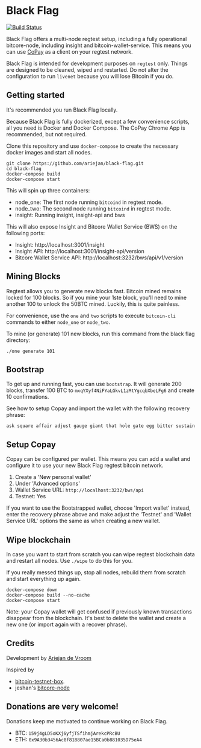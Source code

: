 # Black Flag

[![Build Status](https://travis-ci.org/ariejan/black-flag.svg?branch=master)](https://travis-ci.org/ariejan/black-flag)

Black Flag offers a multi-node regtest setup, including a fully operational
bitcore-node, including insight and bitcoin-wallet-service. This means you 
can use [CoPay](https://copay.io/) as a client on your regtest network.

Black Flag is intended for development purposes on `regtest` only. Things
are designed to be cleaned, wiped and restarted. Do not alter the 
configuration to run `livenet` because you will lose Bitcoin if you do.

## Getting started

It's recommended you run Black Flag locally. 

Because Black Flag is fully dockerized, except a few convenience scripts,
all you need is Docker and Docker Compose. The CoPay Chrome App is 
recommended, but not required.

Clone this repository and use `docker-compose` to create the
necessary docker images and start all nodes. 

```
git clone https://github.com/ariejan/black-flag.git
cd black-flag
docker-compose build
docker-compose start
```

This will spin up three containers:

 * node_one: The first node running `bitcoind` in regtest mode.
 * node_two: The second node running `bitcoind` in regtest mode.
 * insight: Running insight, insight-api and bws

This will also expose Insight and Bitcore Wallet Service (BWS) on the 
following ports:

 * Insight: http://localhost:3001/insight
 * Insight API: http://localhost:3001/insight-api/version
 * Bitcore Wallet Service API: http://localhost:3232/bws/api/v1/version

## Mining Blocks

Regtest allows you to generate new blocks fast. Bitcoin mined remains
locked for 100 blocks. So if you mine your 1ste block, you'll need to
mine another 100 to unlock the 50BTC mined. Luckily, this is quite 
painless. 

For convenience, use the `one` and `two` scripts to execute `bitcoin-cli`
commands to either `node_one` or `node_two`. 

To mine (or generate) 101 new blocks, run this command from the black flag
directory:

```
./one generate 101
```

## Bootstrap 

To get up and running fast, you can use `bootstrap`. It will generate
200 blocks, transfer 100 BTC to `mxqYXyf4NiFYaLGkvL1zMtYgcqbXbeLFg6` and 
create 10 confirmations.

See how to setup Copay and import the wallet with the following 
recovery phrase:

```
ask square affair adjust gauge giant that hole gate egg bitter sustain
```

## Setup Copay

Copay can be configured per wallet. This means you can add a wallet 
and configure it to use your new Black Flag regtest bitcoin network. 

 1. Create a 'New personal wallet'
 2. Under 'Advanced options'
   1. Wallet Service URL: `http://localhost:3232/bws/api`
   2. Testnet: Yes

If you want to use the Bootstrapped wallet, choose 'Import wallet' instead,
enter the recovery phrase above and make adjust the 'Testnet' and 'Wallet
Service URL' options the same as when creating a new wallet.

## Wipe blockchain

In case you want to start from scratch you can wipe regtest blockchain
data and restart all nodes. Use `./wipe` to do this for you.

If you really messed things up, stop all nodes, rebuild them from
scratch and start everything up again.

```
docker-compose down
docker-compose build --no-cache
docker-compose start
```

Note: your Copay wallet will get confused if previously known transactions
disappear from the blockchain. It's best to delete the wallet and create
a new one (or import again with a recover phrase).

## Credits

Development by [Ariejan de Vroom](https://www.devroom.io)

Inspired by

 * [bitcoin-testnet-box](https://github.com/freewil/bitcoin-testnet-box).
 * jeshan's [bitcore-node](https://github.com/jeshan/bitcore-node)

## Donations are very welcome!

Donations keep me motivated to continue working on Black Flag. 

 * BTC: `159j4gLD5oKXj6yfjTSfihmjArekcPRcBU`
 * ETH: `0x9A30b3456Ac8f818807ae15BCa0b881035D75eA4`
 

